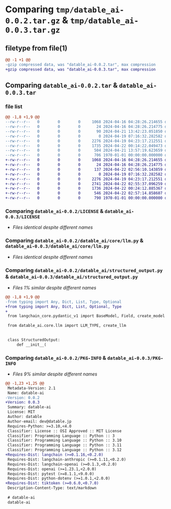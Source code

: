 # Comparing `tmp/datable_ai-0.0.2.tar.gz` & `tmp/datable_ai-0.0.3.tar.gz`

## filetype from file(1)

```diff
@@ -1 +1 @@
-gzip compressed data, was "datable_ai-0.0.2.tar", max compression
+gzip compressed data, was "datable_ai-0.0.3.tar", max compression
```

## Comparing `datable_ai-0.0.2.tar` & `datable_ai-0.0.3.tar`

### file list

```diff
@@ -1,8 +1,9 @@
--rw-r--r--   0        0        0     1068 2024-04-16 04:28:26.214655 datable_ai-0.0.2/LICENSE
--rw-r--r--   0        0        0       24 2024-04-16 04:28:26.214775 datable_ai-0.0.2/README.md
--rw-r--r--   0        0        0       90 2024-04-21 13:42:23.051850 datable_ai-0.0.2/datable_ai/__init__.py
--rw-r--r--   0        0        0        0 2024-04-19 07:16:32.282582 datable_ai-0.0.2/datable_ai/core/__init__.py
--rw-r--r--   0        0        0     2276 2024-04-19 04:23:17.212551 datable_ai-0.0.2/datable_ai/core/llm.py
--rw-r--r--   0        0        0     1735 2024-04-22 00:14:22.049473 datable_ai-0.0.2/datable_ai/structured_output.py
--rw-r--r--   0        0        0      504 2024-04-21 13:57:19.623659 datable_ai-0.0.2/pyproject.toml
--rw-r--r--   0        0        0      706 1970-01-01 00:00:00.000000 datable_ai-0.0.2/PKG-INFO
+-rw-r--r--   0        0        0     1068 2024-04-16 04:28:26.214655 datable_ai-0.0.3/LICENSE
+-rw-r--r--   0        0        0       24 2024-04-16 04:28:26.214775 datable_ai-0.0.3/README.md
+-rw-r--r--   0        0        0      137 2024-04-22 02:56:10.143859 datable_ai-0.0.3/datable_ai/__init__.py
+-rw-r--r--   0        0        0        0 2024-04-19 07:16:32.282582 datable_ai-0.0.3/datable_ai/core/__init__.py
+-rw-r--r--   0        0        0     2276 2024-04-19 04:23:17.212551 datable_ai-0.0.3/datable_ai/core/llm.py
+-rw-r--r--   0        0        0     2741 2024-04-22 02:55:37.096259 datable_ai-0.0.3/datable_ai/output.py
+-rw-r--r--   0        0        0     1736 2024-04-22 00:24:12.885367 datable_ai-0.0.3/datable_ai/structured_output.py
+-rw-r--r--   0        0        0      546 2024-04-22 02:57:14.858607 datable_ai-0.0.3/pyproject.toml
+-rw-r--r--   0        0        0      790 1970-01-01 00:00:00.000000 datable_ai-0.0.3/PKG-INFO
```

### Comparing `datable_ai-0.0.2/LICENSE` & `datable_ai-0.0.3/LICENSE`

 * *Files identical despite different names*

### Comparing `datable_ai-0.0.2/datable_ai/core/llm.py` & `datable_ai-0.0.3/datable_ai/core/llm.py`

 * *Files identical despite different names*

### Comparing `datable_ai-0.0.2/datable_ai/structured_output.py` & `datable_ai-0.0.3/datable_ai/structured_output.py`

 * *Files 1% similar despite different names*

```diff
@@ -1,8 +1,9 @@
-from typing import Any, Dict, List, Type, Optional
+from typing import Any, Dict, List, Optional, Type
+
 from langchain_core.pydantic_v1 import BaseModel, Field, create_model
 
 from datable_ai.core.llm import LLM_TYPE, create_llm
 
 
 class StructuredOutput:
     def __init__(
```

### Comparing `datable_ai-0.0.2/PKG-INFO` & `datable_ai-0.0.3/PKG-INFO`

 * *Files 9% similar despite different names*

```diff
@@ -1,23 +1,25 @@
 Metadata-Version: 2.1
 Name: datable-ai
-Version: 0.0.2
+Version: 0.0.3
 Summary: datable-ai
 License: MIT
 Author: datable
 Author-email: dev@datable.jp
 Requires-Python: >=3.10,<4.0
 Classifier: License :: OSI Approved :: MIT License
 Classifier: Programming Language :: Python :: 3
 Classifier: Programming Language :: Python :: 3.10
 Classifier: Programming Language :: Python :: 3.11
 Classifier: Programming Language :: Python :: 3.12
+Requires-Dist: langchain (>=0.1.16,<0.2.0)
 Requires-Dist: langchain-anthropic (>=0.1.11,<0.2.0)
 Requires-Dist: langchain-openai (>=0.1.3,<0.2.0)
 Requires-Dist: openai (>=1.23.1,<2.0.0)
 Requires-Dist: pytest (>=8.1.1,<9.0.0)
 Requires-Dist: python-dotenv (>=1.0.1,<2.0.0)
+Requires-Dist: tiktoken (>=0.6.0,<0.7.0)
 Description-Content-Type: text/markdown
 
 # datable-ai
 datable-ai
```

